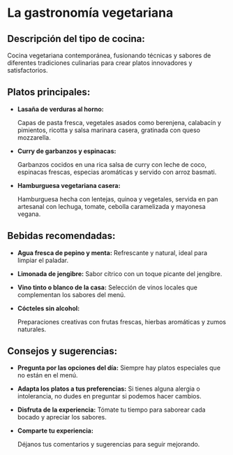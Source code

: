 # La gastronomía vegetariana

## Descripción del tipo de cocina: 
Cocina vegetariana contemporánea, fusionando  técnicas y sabores de diferentes tradiciones culinarias para crear  platos innovadores y satisfactorios.

## Platos principales:   

- **Lasaña de verduras al horno:** 

  Capas de pasta fresca, vegetales asados como berenjena, calabacín y  pimientos, ricotta y salsa marinara casera, gratinada con queso  mozzarella. 

- **Curry de garbanzos y espinacas:** 

  Garbanzos cocidos en una rica salsa de curry con leche de coco, espinacas  frescas, especias aromáticas y servido con arroz basmati. 

- **Hamburguesa vegetariana casera:** 

  Hamburguesa hecha con lentejas, quinoa y vegetales, servida en pan artesanal con  lechuga, tomate, cebolla caramelizada y mayonesa vegana.


## Bebidas recomendadas:

- **Agua fresca de pepino y menta:** Refrescante y natural, ideal para limpiar el paladar. 

- **Limonada de jengibre:** Sabor cítrico con un toque picante del jengibre. 

- **Vino tinto o blanco de la casa:** Selección de vinos locales que complementan los sabores del menú. 

- **Cócteles sin alcohol:** 

  Preparaciones creativas con frutas frescas, hierbas aromáticas y zumos naturales.


## Consejos y sugerencias:

- **Pregunta por las opciones del día:** Siempre hay platos especiales que no están en el menú. 

- **Adapta los platos a tus preferencias:** Si tienes alguna alergia o intolerancia, no dudes en preguntar si podemos hacer cambios. 

- **Disfruta de la experiencia:** Tómate tu tiempo para saborear cada bocado y apreciar los sabores. 

- **Comparte tu experiencia:** 

  Déjanos tus comentarios y sugerencias para seguir mejorando.